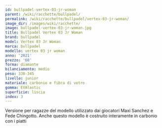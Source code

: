 ```yaml
---
id: bullpadel-vertex-03-jr-woman
parent: /wiki/racchette/bullpadel/
permalink: /wiki/racchette/bullpadel/vertex-03-jr-woman/
image_dir: /images/wiki/racchette/
image: bullpadel-vertex-03-jr-woman.jpg
title: Bullpadel Vertex 03 Jr Woman
brand: bullpadel
model: Vertex 03 Jr Woman
marca: bullpadel
modello: vertex 03 jr woman
anno: '2021'
prezzo: '60'
forma: diamante
bilanciamento: medio
peso: 330-345
livello: junior
materiale: carbonio e fibra di vetro
gomma: EVAlastic
superficie: liscia
index: 3
---
```

Versione per ragazze del modello utilizzato dai giocatori Maxi Sanchez e Fede Chingotto. Anche questo modello è costruito interamente in carbonio con i piatti